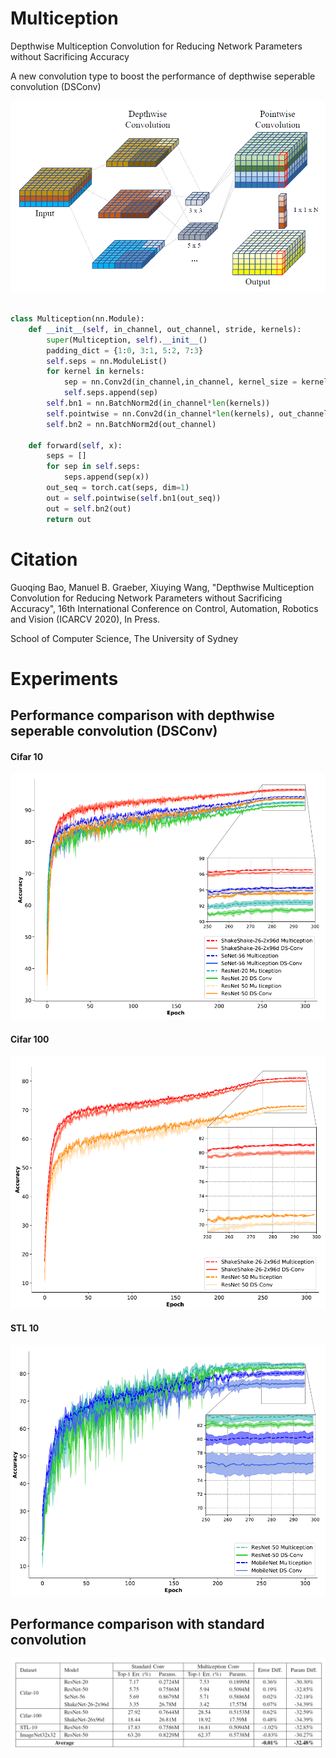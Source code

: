 # Multiception
Depthwise Multiception Convolution for Reducing Network Parameters without Sacrificing Accuracy

A new convolution type to boost the performance of depthwise seperable convolution (DSConv)

![](/others/multiception.png)

```python

class Multiception(nn.Module):
    def __init__(self, in_channel, out_channel, stride, kernels):
        super(Multiception, self).__init__()
        padding_dict = {1:0, 3:1, 5:2, 7:3}
        self.seps = nn.ModuleList()
        for kernel in kernels:
            sep = nn.Conv2d(in_channel,in_channel, kernel_size = kernel,stride =1,padding = padding_dict[kernel],dilation=1,groups=in_channel, bias=False)
            self.seps.append(sep)
        self.bn1 = nn.BatchNorm2d(in_channel*len(kernels)) 
        self.pointwise = nn.Conv2d(in_channel*len(kernels), out_channel, 1, stride, 0, 1, 1)
        self.bn2 = nn.BatchNorm2d(out_channel)       

    def forward(self, x):
        seps = []
        for sep in self.seps:
            seps.append(sep(x))
        out_seq = torch.cat(seps, dim=1)
        out = self.pointwise(self.bn1(out_seq))
        out = self.bn2(out)
        return out 
```
  
# Citation
Guoqing Bao, Manuel B. Graeber, Xiuying Wang, "Depthwise Multiception Convolution for Reducing Network Parameters without Sacrificing Accuracy", 16th International Conference on Control, Automation, Robotics and Vision (ICARCV 2020), In Press.

School of Computer Science, The University of Sydney

# Experiments

## Performance comparison with depthwise seperable convolution (DSConv)

#### Cifar 10
![](/others/multiception-vs-dsconv1.png)

#### Cifar 100
![](/others/multiception-vs-dsconv2.png)

#### STL 10
![](/others/multiception-vs-dsconv3.png)

## Performance comparison with standard convolution
![](/others/multiception-vs-standard.png)


